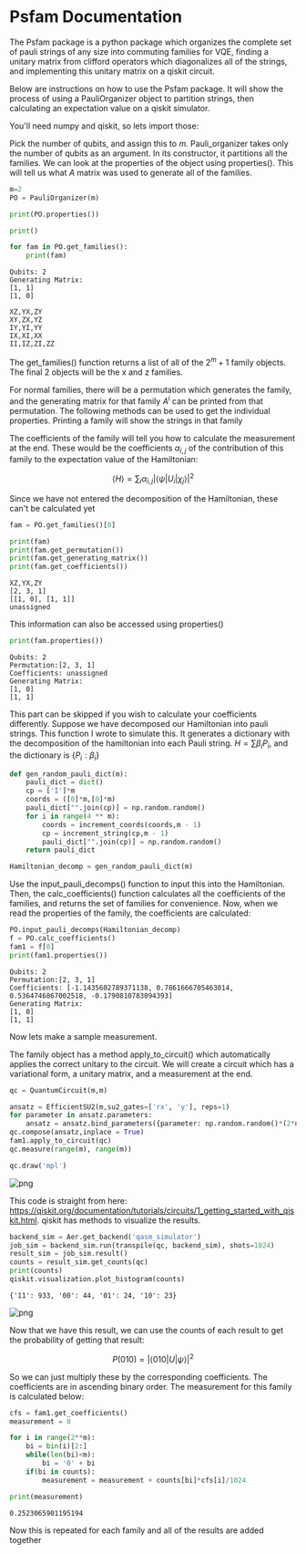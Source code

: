 # Psfam Documentation

The Psfam package is a python package which organizes the complete set of pauli strings of any size into commuting families for VQE, finding a unitary matrix from clifford operators which diagonalizes all of the strings, and implementing this unitary matrix on a qiskit circuit.

Below are instructions on how to use the Psfam package. It will show the process of using a PauliOrganizer object to partition strings, then calculating an expectation value on a qiskit simulator.

You'll need numpy and qiskit, so lets import those:

<!---
```python
from psfam.pauli_organizer import *
import numpy as np
from qiskit import *
from qiskit.circuit.library import EfficientSU2
```-->

Pick the number of qubits, and assign this to $m$. Pauli_organizer takes only the number of qubits as an argument. In its constructor, it partitions all the families. We can look at the properties of the object using properties(). This will tell us what $A$ matrix was used to generate all of the families. 


```python
m=2
PO = PauliOrganizer(m)

print(PO.properties())

print()

for fam in PO.get_families():
    print(fam)
```

    Qubits: 2
    Generating Matrix:
    [1, 1]
    [1, 0]
    
    XZ,YX,ZY
    XY,ZX,YZ
    IY,YI,YY
    IX,XI,XX
    II,IZ,ZI,ZZ
    

The get\_families() function returns a list of all of the $2^m + 1$ family objects. The final 2 objects will be the x and z families. 

For normal families, there will be a permutation which generates the family, and the generating matrix for that family $A^i$ can be printed from that permutation. The following methods can be used to get the individual properties. Printing a family will show the strings in that family

The coefficients of the family will tell you how to calculate the measurement at the end. These would be the coefficients $\alpha_{i,j}$ of the contribution of this family to the expectation value of the Hamiltonian:

$$
\langle H \rangle = \sum_i \alpha_{i,j} |\langle \psi | U_i | \chi_j \rangle |^2
$$

Since we have not entered the decomposition of the Hamiltonian, these can't be calculated yet


```python
fam = PO.get_families()[0]

print(fam)
print(fam.get_permutation())
print(fam.get_generating_matrix())
print(fam.get_coefficients())
```

    XZ,YX,ZY
    [2, 3, 1]
    [[1, 0], [1, 1]]
    unassigned
    

This information can also be accessed using properties()


```python
print(fam.properties())
```

    Qubits: 2
    Permutation:[2, 3, 1]
    Coefficients: unassigned
    Generating Matrix:
    [1, 0]
    [1, 1]
    

This part can be skipped if you wish to calculate your coefficients differently. Suppose we have decomposed our Hamiltonian into pauli strings. This function I wrote to simulate this. It generates a dictionary with the decomposition of the hamiltonian into each Pauli string. $H = \sum \beta_i P_i$, and the dictionary is $\{ P_i : \beta_i \}$


```python
def gen_random_pauli_dict(m):
    pauli_dict = dict()
    cp = ['I']*m
    coords = ([0]*m,[0]*m)
    pauli_dict["".join(cp)] = np.random.random()
    for i in range(4 ** m):
        coords = increment_coords(coords,m - 1)
        cp = increment_string(cp,m - 1)
        pauli_dict["".join(cp)] = np.random.random()
    return pauli_dict

Hamiltonian_decomp = gen_random_pauli_dict(m)
```

Use the input_pauli_decomps() function to input this into the Hamiltonian. Then, the calc_coefficients() function calculates all the coefficients of the families, and returns the set of families for convenience. Now, when we read the properties of the family, the coefficients are calculated:


```python
PO.input_pauli_decomps(Hamiltonian_decomp)
f = PO.calc_coefficients()
fam1 = f[0]
print(fam1.properties())
```

    Qubits: 2
    Permutation:[2, 3, 1]
    Coefficients: [-1.1435602789371138, 0.7861666705463014, 0.5364746867002518, -0.1790810783094393]
    Generating Matrix:
    [1, 0]
    [1, 1]
    

Now lets make a sample measurement. 

The family object has a method apply_to_circuit() which automatically applies the correct unitary to the circuit. We will create a circuit which has a variational form, a unitary matrix, and a measurement at the end.


```python
qc = QuantumCircuit(m,m)

ansatz = EfficientSU2(m,su2_gates=['rx', 'y'], reps=1)
for parameter in ansatz.parameters:
    ansatz = ansatz.bind_parameters({parameter: np.random.random()*(2*np.pi)})
qc.compose(ansatz,inplace = True)
fam1.apply_to_circuit(qc)
qc.measure(range(m), range(m))

qc.draw('mpl')
```




    
![png](output_15_0.png)
    



This code is straight from here: https://qiskit.org/documentation/tutorials/circuits/1_getting_started_with_qiskit.html. qiskit has methods to visualize the results.


```python
backend_sim = Aer.get_backend('qasm_simulator')
job_sim = backend_sim.run(transpile(qc, backend_sim), shots=1024)
result_sim = job_sim.result()
counts = result_sim.get_counts(qc)
print(counts)
qiskit.visualization.plot_histogram(counts)
```

    {'11': 933, '00': 44, '01': 24, '10': 23}
    




    
![png](output_17_1.png)
    



Now that we have this result, we can use the counts of each result to get the probability of getting that result:

$$
P(010) = |\langle 010 | U | \psi \rangle |^2
$$

So we can just multiply these by the corresponding coefficients. The coefficients are in ascending binary order. The measurement for this family is calculated below:


```python
cfs = fam1.get_coefficients()
measurement = 0

for i in range(2**m):
    bi = bin(i)[2:]
    while(len(bi)<m):
        bi = '0' + bi
    if(bi in counts):
        measurement = measurement + counts[bi]*cfs[i]/1024

print(measurement)
```

    0.2523065901195194
    

Now this is repeated for each family and all of the results are added together
